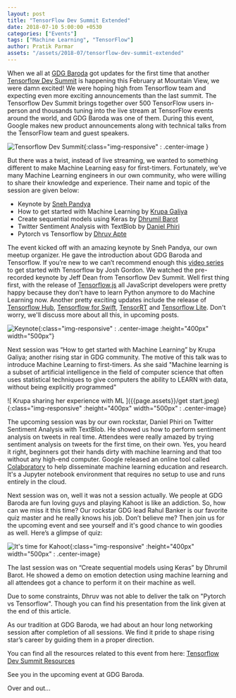 ```yaml
---
layout: post
title: "TensorFlow Dev Summit Extended"
date: 2018-07-10 5:00:00 +0530
categories: ["Events"]
tags: ["Machine Learning", "TensorFlow"]
author: Pratik Parmar
assets: "/assets/2018-07/tensorflow-dev-summit-extended"
---
```


When we all at [ GDG Baroda](https://twitter.com/gdgbaroda "GDG Baroda Twitter account" ) got updates for the first time that another [Tensorflow Dev Summit](https://www.tensorflow.org/dev-summit/) is happening this February at Mountain View, we were damn excited! We were hoping high from Tensorflow team and expecting even more exciting announcements than the last summit. The Tensorflow Dev Summit brings together over 500 TensorFlow users in-person and thousands tuning into the live stream at TensorFlow events around the world, and GDG Baroda was one of them. During this event, Google makes new product announcements along with technical talks from the TensorFlow team and guest speakers.

![Tensorflow Dev Summit]({{page.assets}}/tf_dev_logo.png){:class="img-responsive" : .center-image }

But there was a twist, instead of live streaming, we wanted to something different to make Machine Learning easy for first-timers. Fortunately, we’ve many Machine Learning engineers in our own community, who were willing to share their knowledge and experience. Their name and topic of the session are given below:

- Keynote by [Sneh Pandya]( https://twitter.com/SnehPandya18 ) 
- How to get started with Machine Learning by [Krupa Galiya]( https://twitter.com/Krupagaliya )
- Create sequential models using Keras by [Dhrumil Barot]( https://twitter.com/barotdhrumil21 )
- Twitter Sentiment Analysis with TextBlob by [Daniel Phiri]( https://twitter.com/malgamves )
- Pytorch vs Tensorflow by [Dhruv Apte]( https://twitter.com/apte_dhruv )

The event kicked off with an amazing keynote by Sneh Pandya, our own meetup organizer. He gave the introduction about GDG Baroda and Tensorflow. If you’re new to we can’t recommend enough this [video series](https://www.youtube.com/playlist?list=PLOU2XLYxmsIIuiBfYad6rFYQU_jL2ryal) to get started with Tensorflow by Josh Gordon. We watched the pre-recorded keynote by Jeff Dean from Tensorflow Dev Summit. Well first thing first, with the release of [Tensorflow.js](https://js.tensorflow.org/) all JavaScript developers were pretty happy because they don’t have to learn Python anymore to do Machine Learning now. Another pretty exciting updates include the release of [Tensorflow Hub](https://www.tensorflow.org/hub/), [Tensorflow for Swift]( https://github.com/tensorflow/swift ), [TensorRT]( https://developer.nvidia.com/tensorrt ) and [Tensorflow Lite](https://www.tensorflow.org/mobile/tflite/). Don't worry, we'll discuss more about all this, in upcoming posts.

![Keynote]({{page.assets}}/keynote.jpeg){:class="img-responsive" : .center-image :height="400px" width="500px"}

Next session was “How to get started with Machine Learning” by Krupa Galiya; another rising star in GDG community. The motive of this talk was to introduce Machine Learning to first-timers. As she said  "Machine learning is a subset of artificial intelligence in the field of computer science that often uses statistical techniques to give computers the ability to LEARN with data, without being explicitly programmed"

![ Krupa sharing her experience with ML ]({{page.assets}}/get start.jpeg){:class="img-responsive" :height="400px" width="500px" : .center-image}        

The upcoming session was by our own rockstar, Daniel Phiri on Twitter Sentiment Analysis with TextBlob. He showed us how to perform sentiment analysis on tweets in real time. Attendees were really amazed by trying sentiment analysis on tweets for the first time, on their own. Yes, you heard it right, beginners got their hands dirty with machine learning and that too without any high-end computer. Google released an online tool called [Colaboratory](https://colab.research.google.com) to help disseminate machine learning education and research. It's a Jupyter notebook environment that requires no setup to use and runs entirely in the cloud. 

Next session was on, well it was not a session actually. We people at GDG Baroda are fun loving guys and playing Kahoot is like an addiction. So, how can we miss it this time? Our rockstar GDG lead Rahul Banker is our favorite quiz master and he really knows his job. Don’t believe me? Then join us for the  upcoming event and see yourself and it's good chance to win goodies as well. Here’s a glimpse of quiz:

![ It's time for Kahoot ](/home/hacky/Desktop/Final/old/gdgbaroda.github.io/_posts/%7B%7Bpage.assets%7D%7D/kahoot.jpeg){:class="img-responsive" :height="400px" width="500px" : .center-image}

The last session was on “Create sequential models using Keras” by  Dhrumil Barot. He showed a demo on emotion detection using machine learning and all attendees got a chance to perform it on their machine as well. 

Due to some constraints, Dhruv was not able to deliver the talk on "Pytorch vs Tensorflow". Though you can find his presentation from the link given at the end of this article.

 As our tradition at GDG Baroda, we had about an hour long networking session after completion of all sessions. We find it pride to shape rising star’s career by guiding them in a proper direction.

You can find all the resources related to this event from here: [Tensorflow Dev Summit Resources](https://github.com/gdgbaroda/events/tree/master/Tensorflow%20Dev%20Summit%20Extended)

See you in the upcoming event at GDG Baroda. 

 

Over and out...